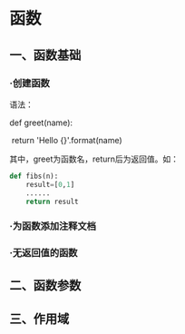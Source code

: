 # 函数

## 一、函数基础

### ·创建函数

语法：

def greet(name):

​	return 'Hello {}'.format(name)

其中，greet为函数名，return后为返回值。如：

```python
def fibs(n):
	result=[0,1]
    ......
    return result
```

### ·为函数添加注释文档

### ·无返回值的函数

## 二、函数参数

## 三、作用域


